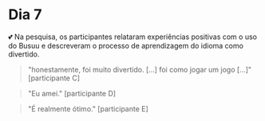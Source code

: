 # Dia 7

💕 Na pesquisa, os participantes relataram experiências positivas com o uso do Busuu e descreveram o processo de aprendizagem do idioma como divertido.

> "honestamente, foi muito divertido. [...] foi como jogar um jogo [...]" [participante C]

> "Eu amei." [participante D]

> "É realmente ótimo." [participante E]
